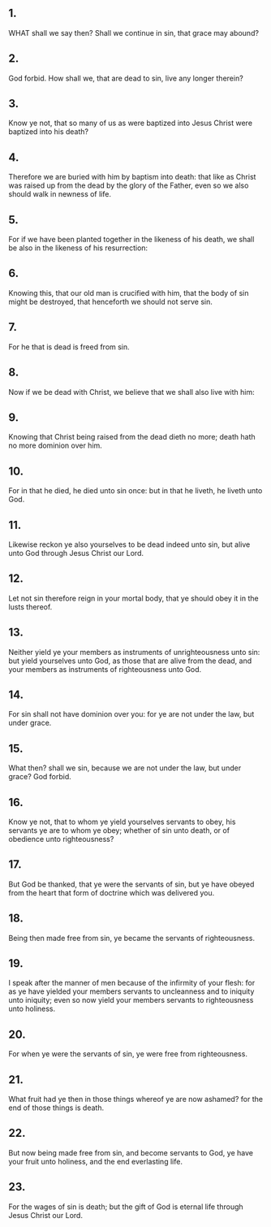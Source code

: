 ## 1.
WHAT shall we say then? Shall we continue in sin, that grace may abound?
## 2.
God forbid. How shall we, that are dead to sin, live any longer therein?
## 3.
Know ye not, that so many of us as were baptized into Jesus Christ were baptized into his death?
## 4.
Therefore we are buried with him by baptism into death: that like as Christ was raised up from the dead by the glory of the Father, even so we also should walk in newness of life.
## 5.
For if we have been planted together in the likeness of his death, we shall be also in the likeness of his resurrection:
## 6.
Knowing this, that our old man is crucified with him, that the body of sin might be destroyed, that henceforth we should not serve sin.
## 7.
For he that is dead is freed from sin.
## 8.
Now if we be dead with Christ, we believe that we shall also live with him:
## 9.
Knowing that Christ being raised from the dead dieth no more; death hath no more dominion over him.
## 10.
For in that he died, he died unto sin once: but in that he liveth, he liveth unto God.
## 11.
Likewise reckon ye also yourselves to be dead indeed unto sin, but alive unto God through Jesus Christ our Lord.
## 12.
Let not sin therefore reign in your mortal body, that ye should obey it in the lusts thereof.
## 13.
Neither yield ye your members as instruments of unrighteousness unto sin: but yield yourselves unto God, as those that are alive from the dead, and your members as instruments of righteousness unto God.
## 14.
For sin shall not have dominion over you: for ye are not under the law, but under grace.
## 15.
What then? shall we sin, because we are not under the law, but under grace? God forbid.
## 16.
Know ye not, that to whom ye yield yourselves servants to obey, his servants ye are to whom ye obey; whether of sin unto death, or of obedience unto righteousness?
## 17.
But God be thanked, that ye were the servants of sin, but ye have obeyed from the heart that form of doctrine which was delivered you.
## 18.
Being then made free from sin, ye became the servants of righteousness.
## 19.
I speak after the manner of men because of the infirmity of your flesh: for as ye have yielded your members servants to uncleanness and to iniquity unto iniquity; even so now yield your members servants to righteousness unto holiness.
## 20.
For when ye were the servants of sin, ye were free from righteousness.
## 21.
What fruit had ye then in those things whereof ye are now ashamed? for the end of those things is death.
## 22.
But now being made free from sin, and become servants to God, ye have your fruit unto holiness, and the end everlasting life.
## 23.
For the wages of sin is death; but the gift of God is eternal life through Jesus Christ our Lord.
